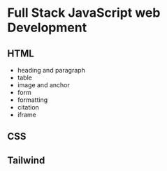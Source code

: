 # Full Stack JavaScript web Development

## HTML

- heading and paragraph
- table
- image and anchor
- form
- formatting
- citation
- iframe

## CSS

## Tailwind
